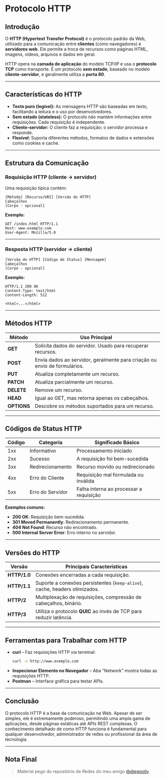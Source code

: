 # Protocolo HTTP

## Introdução

O **HTTP (Hypertext Transfer Protocol)** é o protocolo padrão da Web, utilizado para a comunicação entre **clientes** (como navegadores) e **servidores web**. Ele permite a troca de recursos como páginas HTML, imagens, vídeos, arquivos e dados em geral.

HTTP opera na **camada de aplicação** do modelo TCP/IP e usa o **protocolo TCP** como transporte. É um protocolo **sem estado**, baseado no modelo **cliente-servidor**, e geralmente utiliza a **porta 80**.

---

## Características do HTTP

- **Texto puro (legível):** As mensagens HTTP são baseadas em texto, facilitando a leitura e o uso por desenvolvedores.
- **Sem estado (stateless):** O protocolo não mantém informações entre requisições. Cada requisição é independente.
- **Cliente-servidor:** O cliente faz a requisição; o servidor processa e responde.
- **Flexível:** Suporta diferentes métodos, formatos de dados e extensões como cookies e cache.

---

## Estrutura da Comunicação

### Requisição HTTP (cliente → servidor)

Uma requisição típica contém:

```
[Método] [Recurso/URI] [Versão do HTTP]
Cabeçalhos
[Corpo - opcional]
```

**Exemplo:**

```
GET /index.html HTTP/1.1
Host: www.exemplo.com
User-Agent: Mozilla/5.0
```

---

### Resposta HTTP (servidor → cliente)

```
[Versão do HTTP] [Código de Status] [Mensagem]
Cabeçalhos
[Corpo - opcional]
```

**Exemplo:**

```
HTTP/1.1 200 OK
Content-Type: text/html
Content-Length: 512

<html>...</html>
```

---

## Métodos HTTP

| Método      | Uso Principal                                                             |
| ----------- | ------------------------------------------------------------------------- |
| **GET**     | Solicita dados do servidor. Usado para recuperar recursos.                |
| **POST**    | Envia dados ao servidor, geralmente para criação ou envio de formulários. |
| **PUT**     | Atualiza completamente um recurso.                                        |
| **PATCH**   | Atualiza parcialmente um recurso.                                         |
| **DELETE**  | Remove um recurso.                                                        |
| **HEAD**    | Igual ao GET, mas retorna apenas os cabeçalhos.                           |
| **OPTIONS** | Descobre os métodos suportados para um recurso.                           |

---

## Códigos de Status HTTP

| Código | Categoria        | Significado Básico                      |
| ------ | ---------------- | --------------------------------------- |
| 1xx    | Informativo      | Processamento iniciado                  |
| 2xx    | Sucesso          | A requisição foi bem-sucedida           |
| 3xx    | Redirecionamento | Recurso movido ou redirecionado         |
| 4xx    | Erro do Cliente  | Requisição mal formulada ou inválida    |
| 5xx    | Erro do Servidor | Falha interna ao processar a requisição |

**Exemplos comuns:**

- **200 OK**: Requisição bem-sucedida.
- **301 Moved Permanently**: Redirecionamento permanente.
- **404 Not Found**: Recurso não encontrado.
- **500 Internal Server Error**: Erro interno no servidor.

---

## Versões do HTTP

| Versão       | Principais Características                                                 |
| ------------ | -------------------------------------------------------------------------- |
| **HTTP/1.0** | Conexões encerradas a cada requisição.                                     |
| **HTTP/1.1** | Suporte a conexões persistentes (`keep-alive`), cache, headers otimizados. |
| **HTTP/2**   | Multiplexação de requisições, compressão de cabeçalhos, binário.           |
| **HTTP/3**   | Utiliza o protocolo **QUIC** ao invés de TCP para reduzir latência.        |

---

## Ferramentas para Trabalhar com HTTP

- **curl** – Faz requisições HTTP via terminal:
  ```bash
  curl -v http://www.exemplo.com
  ```
- **Inspecionar Elemento no Navegador** – Aba "Network" mostra todas as requisições HTTP.
- **Postman** – Interface gráfica para testar APIs.

---

## Conclusão

O protocolo HTTP é a base da comunicação na Web. Apesar de ser simples, ele é extremamente poderoso, permitindo uma ampla gama de aplicações, desde páginas estáticas até APIs REST complexas. O conhecimento detalhado de como HTTP funciona é fundamental para qualquer desenvolvedor, administrador de redes ou profissional da área de tecnologia.

---

## Nota Final

> Material pego do repositório de Redes do meu amigo <a href="https://github.com/mercuriohg/IFRS2025/tree/main/cn">@diegooilv</a>.

